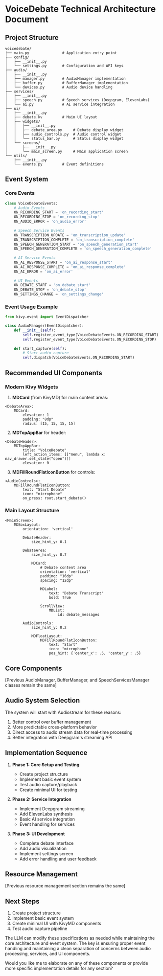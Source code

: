# VoiceDebate Technical Architecture Document

## Project Structure
```
voicedebate/
├── main.py               # Application entry point
├── config/
│   ├── __init__.py
│   └── settings.py       # Configuration and API keys
├── audio/
│   ├── __init__.py
│   ├── manager.py        # AudioManager implementation
│   ├── buffer.py         # BufferManager implementation
│   └── devices.py        # Audio device handling
├── services/
│   ├── __init__.py
│   ├── speech.py         # Speech services (Deepgram, ElevenLabs)
│   └── ai.py             # AI service integration
├── ui/
│   ├── __init__.py
│   ├── debate.kv         # Main UI layout
│   ├── widgets/
│   │   ├── __init__.py
│   │   ├── debate_area.py     # Debate display widget
│   │   ├── audio_controls.py  # Audio control widget
│   │   └── status_bar.py      # Status display widget
│   └── screens/
│       ├── __init__.py
│       └── main_screen.py     # Main application screen
└── utils/
    ├── __init__.py
    └── events.py         # Event definitions
```

## Event System

### Core Events
```python
class VoiceDebateEvents:
    # Audio Events
    ON_RECORDING_START = 'on_recording_start'
    ON_RECORDING_STOP = 'on_recording_stop'
    ON_AUDIO_ERROR = 'on_audio_error'
    
    # Speech Service Events
    ON_TRANSCRIPTION_UPDATE = 'on_transcription_update'
    ON_TRANSCRIPTION_COMPLETE = 'on_transcription_complete'
    ON_SPEECH_GENERATION_START = 'on_speech_generation_start'
    ON_SPEECH_GENERATION_COMPLETE = 'on_speech_generation_complete'
    
    # AI Service Events
    ON_AI_RESPONSE_START = 'on_ai_response_start'
    ON_AI_RESPONSE_COMPLETE = 'on_ai_response_complete'
    ON_AI_ERROR = 'on_ai_error'
    
    # UI Events
    ON_DEBATE_START = 'on_debate_start'
    ON_DEBATE_STOP = 'on_debate_stop'
    ON_SETTINGS_CHANGE = 'on_settings_change'
```

### Event Usage Example
```python
from kivy.event import EventDispatcher

class AudioManager(EventDispatcher):
    def __init__(self):
        self.register_event_type(VoiceDebateEvents.ON_RECORDING_START)
        self.register_event_type(VoiceDebateEvents.ON_RECORDING_STOP)
        
    def start_capture(self):
        # Start audio capture
        self.dispatch(VoiceDebateEvents.ON_RECORDING_START)
```

## Recommended UI Components

### Modern Kivy Widgets
1. **MDCard** (from KivyMD) for main content areas:
```kv
<DebateArea>:
    MDCard:
        elevation: 1
        padding: "8dp"
        radius: [15, 15, 15, 15]
```

2. **MDTopAppBar** for header:
```kv
<DebateHeader>:
    MDTopAppBar:
        title: "VoiceDebate"
        left_action_items: [["menu", lambda x: nav_drawer.set_state("open")]]
        elevation: 0
```

3. **MDFillRoundFlatIconButton** for controls:
```kv
<AudioControls>:
    MDFillRoundFlatIconButton:
        text: "Start Debate"
        icon: "microphone"
        on_press: root.start_debate()
```

### Main Layout Structure
```kv
<MainScreen>:
    MDBoxLayout:
        orientation: 'vertical'
        
        DebateHeader:
            size_hint_y: 0.1
        
        DebateArea:
            size_hint_y: 0.7
            
            MDCard:
                # Debate content area
                orientation: 'vertical'
                padding: "16dp"
                spacing: "12dp"
                
                MDLabel:
                    text: "Debate Transcript"
                    bold: True
                
                ScrollView:
                    MDList:
                        id: debate_messages
        
        AudioControls:
            size_hint_y: 0.2
            
            MDFloatLayout:
                MDFillRoundFlatIconButton:
                    text: "Start"
                    icon: "microphone"
                    pos_hint: {'center_x': .5, 'center_y': .5}
```

## Core Components

[Previous AudioManager, BufferManager, and SpeechServicesManager classes remain the same]

## Audio System Selection
The system will start with Audiostream for these reasons:
1. Better control over buffer management
2. More predictable cross-platform behavior
3. Direct access to audio stream data for real-time processing
4. Better integration with Deepgram's streaming API

## Implementation Sequence

1. **Phase 1: Core Setup and Testing**
   - Create project structure
   - Implement basic event system
   - Test audio capture/playback
   - Create minimal UI for testing

2. **Phase 2: Service Integration**
   - Implement Deepgram streaming
   - Add ElevenLabs synthesis
   - Basic AI service integration
   - Event handling for services

3. **Phase 3: UI Development**
   - Complete debate interface
   - Add audio visualization
   - Implement settings screen
   - Add error handling and user feedback

## Resource Management

[Previous resource management section remains the same]

## Next Steps

1. Create project structure
2. Implement basic event system
3. Create minimal UI with KivyMD components
4. Test audio capture pipeline

The LLM can modify these specifications as needed while maintaining the core architecture and event system. The key is ensuring proper event handling and maintaining a clean separation of concerns between audio processing, services, and UI components.

Would you like me to elaborate on any of these components or provide more specific implementation details for any section?
